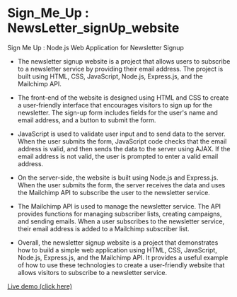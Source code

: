 # Sign_Me_Up : NewsLetter_signUp_website
Sign Me Up : Node.js Web Application for Newsletter Signup


- The newsletter signup website is a project that allows users to subscribe to a newsletter service by providing their email address. 
The project is built using HTML, CSS, JavaScript, Node.js, Express.js, and the Mailchimp API.

- The front-end of the website is designed using HTML and CSS to create a user-friendly interface that encourages visitors to sign up for the newsletter. 
The sign-up form includes fields for the user's name and email address, and a button to submit the form.

- JavaScript is used to validate user input and to send data to the server. When the user submits the form, 
JavaScript code checks that the email address is valid, and then sends the data to the server using AJAX. If the email address is not valid, 
the user is prompted to enter a valid email address.

- On the server-side, the website is built using Node.js and Express.js. When the user submits the form, the server receives the data and uses the Mailchimp API 
to subscribe the user to the newsletter service. 


- The Mailchimp API is used to manage the newsletter service. The API provides functions for managing subscriber lists, creating campaigns, 
and sending emails. When a user subscribes to the newsletter service, their email address is added to a Mailchimp subscriber list.

- Overall, the newsletter signup website is a project that demonstrates how to build a simple web application using HTML, CSS, JavaScript, Node.js, Express.js, 
and the Mailchimp API. It provides a useful example of how to use these technologies to create a user-friendly website that allows visitors to subscribe to a 
newsletter service.

<a href="">Live demo (click here) </a>
